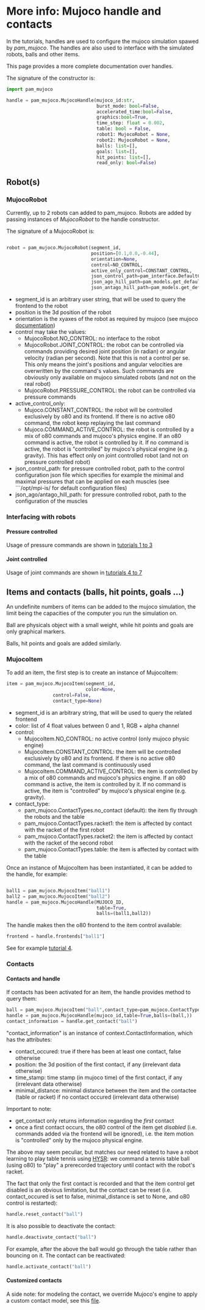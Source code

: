 # More info: Mujoco handle and contacts


In the tutorials, handles are used to configure the mujoco simulation spawed by *pam_mujoco*. The handles are also used to interface with the simulated robots, balls and other items.

This page provides a more complete documentation over handles.


The signature of the constructor is:

```python
import pam_mujoco

handle = pam_mujoco.MujocoHandle(mujoco_id:str,
                                 burst_mode: bool=False,
                                 accelerated_time:bool=False,
                                 graphics:bool=True,
                                 time_step: float = 0.002,
                                 table: bool = False,
                                 robot1: MujocoRobot = None,
                                 robot2: MujocoRobot = None,
                                 balls: list=[],
                                 goals: list=[],
                                 hit_points: list=[],
                                 read_only: bool=False)
```


## Robot(s)

### MujocoRobot

Currently, up to 2 robots can added to pam_mujoco.
Robots are added by passing instances of *MujocoRobot* to the handle constructor.

The signature of a MujocoRobot is:

```python

robot = pam_mujoco.MujocoRobot(segment_id,
                               position=[0.1,0.0,-0.44],
                               orientation=None,
                               control=NO_CONTROL,
                               active_only_control=CONSTANT_CONTROL,
                               json_control_path=pam_interface.DefaultConfiguration.get_path(),
                               json_ago_hill_path=pam_models.get_default_config_path(),
                               json_antago_hill_path=pam_models.get_default_config_path())
```

- segment_id is an arbitrary user string, that will be used to query the frontend to the robot
- position is the 3d position of the robot
- orientation is the xyaxes of the robot as required by mujoco (see mujoco [documentation](http://www.mujoco.org/book/modeling.html#COrientation))
- control may take the values:
  - MujocoRobot.NO_CONTROL: no interface to the robot
  - MujocoRobot.JOINT_CONTROL: the robot can be controlled via commands providing desired joint position (in radian) or angular velocity (radian per second). Note that this is not a control per se. This only means the joint's positions and angular velocities are overwritten by the command's values. Such commands are obviously only available on mujoco simulated robots (and not on the real robot) 
  - MujocoRobot.PRESSURE_CONTROL: the robot can be controlled via pressure commands
- active_control_only:
  - Mujoco.CONSTANT_CONTROL: the robot will be controlled exclusively by o80 and its frontend. If there is no active o80 command, the robot keep replaying the last command
  - Mujoco.COMMAND_ACTIVE_CONTROL: the robot is controlled by a mix of o80 commands and mujoco's physics engine. If an o80 command is active, the robot is controlled by it. If no command is active, the robot is "controlled" by mujoco's physical engine (e.g. gravity). This has effect only on joint controlled robot (and not on pressure controlled robot)
- json_control_path: for pressure controlled robot, path to the control configuration json file which specifies for example the minimal and maximal pressures that can be applied on each muscles (see ```/opt/mpi-is/ for default configuration files)
- json_ago/antago_hill_path: for pressure controlled robot, path to the configuration of the muscles


### Interfacing with robots

#### Pressure controlled

Usage of pressure commands are shown in [tutorials 1 to 3](B2_tutorial1.html)

#### Joint controlled

Usage of joint commands are shown in [tutorials 4 to 7](B5_tutorial4.html)


## Items and contacts (balls, hit points, goals ...)

An undefinite numbers of items can be added to the mujoco simulation, the limit being the capacities of the computer you run the simulation on.

Ball are physicals object with a small weight, while hit points and goals are only graphical markers.

Balls, hit points and goals are added similarly.

### MujocoItem

To add an item, the first step is to create an instance of MujocoItem:

```python
item = pam_mujoco.MujocoItem(segment_id,
                             color=None,
			     control=False,
			     contact_type=None)

```

- segment_id is an arbitrary string, that will be used to query the related frontend
- color: list of 4 float values between 0 and 1, RGB + alpha channel
- control:
  - MujocoItem.NO_CONTROL: no active control (only mujoco physic engine)
  - MujocoItem.CONSTANT_CONTROL: the item will be controlled exclusively by o80 and its frontend. If there is no active o80 command, the last command is continuously used
  - MujocoItem.COMMAND_ACTIVE_CONTROL: the item is controlled by a mix of o80 commands and mujoco's physics engine. If an o80 command is active, the item is controlled by it. If no command is active, the item is "controlled" by mujoco's physical engine (e.g. gravity).
- contact_type:
  - pam_mujoco.ContactTypes.no_contact (default): the item fly through the robots and the table
  - pam_mujoco.ContactTypes.racket1: the item is affected by contact with the racket of the first robot
  - pam_mujoco.ContactTypes.racket2: the item is affected by contact with the racket of the second robot
  - pam_mujoco.ContactTypes.table: the item is affected by contact with the table

Once an instance of MujocoItem has been instantiated, it can be added to the handle, for example:

```python

ball1 = pam_mujoco.MujocoItem("ball1")
ball2 = pam_mujoco.MujocoItem("ball2")
handle = pam_mujoco.MujocoHandle(MUJOCO_ID,
                                 table=True,
                                 balls=(ball1,ball2))	
```

The handle makes then the o80 frontend to the item control available:

```python
frontend = handle.frontends["ball1"]
```

See for example [tutorial 4](B5_tutorial4.html).

### Contacts

#### Contacts and handle

If contacts has been activated for an item, the handle provides method to query them:

```python
ball = pam_mujoco.MujocoItem("ball",contact_type=pam_mujoco.ContactTypes.table)
handle = pam_mujoco.MujocoHandle(mujoco_id,table=True,balls=(ball,))
contact_information = handle.get_contact("ball")
```

"contact_information" is an instance of context.ContactInformation, which has the attributes:

- contact_occured: true if there has been at least one contact, false otherwise
- position: the 3d position of the first contact, if any (irrelevant data otherwise)
- time_stamp: time stamp (in mujoco time) of the first contact, if any (irrelevant data otherwise)
- minimal_distance: minimal distance between the item and the contactee (table or racket) if no contact occured (irrelevant data otherwise)

Important to note:

- get_contact only returns information regarding the *first* contact
- once a first contact occurs, the o80 control of the item get *disabled* (i.e. commands added via the frontend will be ignored), i.e. the item motion is "controlled" only by the mujoco physical engine. 

The above may seem peculiar, but matches our need related to have a robot learning to play table tennis using [HYSR](https://arxiv.org/abs/2006.05935): we command a tennis table ball (using o80) to "play" a prerecorded trajectory until contact with the robot's racket.

The fact that only the first contact is recorded and that the item control get disabled is an obvious limitation, but the contact can be reset (i.e. contact_occured is set to false, minimal_distance is set to None, and o80 control is restarted):

```python
handle.reset_contact("ball")
```

It is also possible to deactivate the contact:

```python
handle.deactivate_contact("ball")
```

For example, after the above the ball would go through the table rather than bouncing on it.
The contact can be reactivated:

```python
handle.activate_contact("ball")
```

#### Customized contacts

A side note: for modeling the contact, we override Mujoco's engine to apply a custom contact model, see this [file](https://github.com/intelligent-soft-robots/pam_mujoco/blob/master/include/pam_mujoco/recompute_state_after_contact.hpp).


